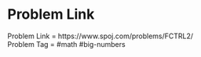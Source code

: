 <h1>Problem Link</h1>
Problem Link = https://www.spoj.com/problems/FCTRL2/
<br>
Problem Tag = #math #big-numbers
